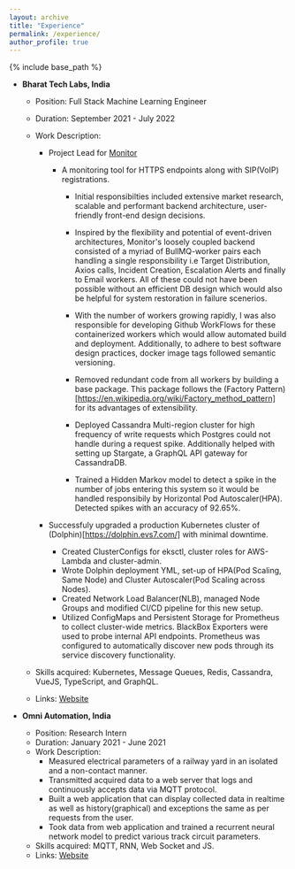 ```yaml
---
layout: archive
title: "Experience"
permalink: /experience/
author_profile: true
---
```


{% include base_path %}

* **Bharat Tech Labs, India**
  * Position: Full Stack Machine Learning Engineer
  * Duration: September 2021 - July 2022
  * Work Description:
     * Project Lead for [Monitor](https://monitor.keytoz.com)
        * A monitoring tool for HTTPS endpoints along with SIP(VoIP) registrations.
            
            * Initial responsibilties included extensive market research, scalable and performant backend architecture, user-friendly front-end design decisions. 
            
            * Inspired by the flexibility and potential of event-driven architectures, Monitor's loosely coupled backend consisted of a myriad of BullMQ-worker pairs each handling a single responsibility i.e Target Distribution, Axios calls, Incident Creation, Escalation Alerts and finally to Email workers. All of these could not have been possible without an efficient DB design which would also be helpful for system restoration in failure scenerios.

            * With the number of workers growing rapidly, I was also responsible for developing Github WorkFlows for these containerized workers which would allow automated build and deployment. Additionally, to adhere to best software design practices, docker image tags followed semantic versioning.

            * Removed redundant code from all workers by building a base package. This package follows the (Factory Pattern)[https://en.wikipedia.org/wiki/Factory_method_pattern] for its advantages of extensibility. 

            * Deployed Cassandra Multi-region cluster for high frequency of write requests which Postgres could not handle during a request spike. Additionally helped with setting up Stargate, a GraphQL API gateway for CassandraDB.

            * Trained a Hidden Markov model to detect a spike in the number of jobs entering this system so it would be handled responsibily by Horizontal Pod Autoscaler(HPA). Detected spikes with an accuracy of 92.65%.
      
      * Successfuly upgraded a production Kubernetes cluster of (Dolphin)[https://dolphin.evs7.com/] with minimal downtime. 

           * Created ClusterConfigs for eksctl, cluster roles for AWS-Lambda and cluster-admin.
           * Wrote Dolphin deployment YML, set-up of HPA(Pod Scaling, Same Node) and Cluster Autoscaler(Pod Scaling across Nodes). 
           * Created Network Load Balancer(NLB), managed Node Groups and modified CI/CD pipeline for this new setup.
           * Utilized ConfigMaps and Persistent Storage for Prometheus to collect cluster-wide metrics. BlackBox Exporters were used to probe internal API endpoints. Prometheus was configured to automatically discover new pods through its service discovery functionality.

  * Skills acquired: Kubernetes, Message Queues, Redis, Cassandra, VueJS, TypeScript, and GraphQL.
  * Links: [Website](https://bharattechlabs.com/)
  
* **Omni Automation, India**
  * Position: Research Intern
  * Duration: January 2021 - June 2021
  * Work Description: 
      * Measured electrical parameters of a railway yard in an isolated and a non-contact manner.
      * Transmitted acquired data to a web server that logs and continuously accepts data via MQTT protocol.
      * Built a web application that can display collected data in realtime as well as history(graphical) and exceptions  the same as per requests from the user.
      * Took data from web application and trained a recurrent neural network model to predict various track circuit parameters.
  * Skills acquired: MQTT, RNN, Web Socket and JS.
  * Links: [Website](https://omniautomation.in/)
